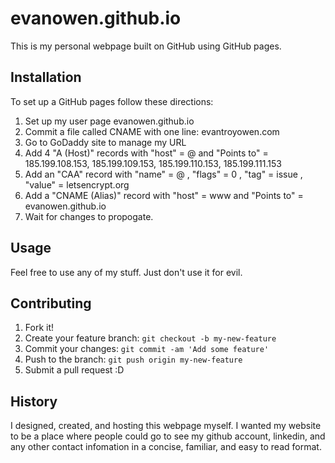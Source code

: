 # evanowen.github.io
This is my personal webpage built on GitHub using GitHub pages.

## Installation
To set up a GitHub pages follow these directions:

1. Set up my user page evanowen.github.io
2. Commit a file called CNAME with one line: evantroyowen.com
3. Go to GoDaddy site to manage my URL
4. Add 4 "A (Host)" records with "host" = @ and "Points to" = 185.199.108.153, 185.199.109.153, 185.199.110.153, 185.199.111.153
5. Add an "CAA" record with "name" = @ , "flags" = 0 , "tag" = issue , "value" = letsencrypt.org 
6. Add a "CNAME (Alias)" record with "host" = www and "Points to" = evanowen.github.io
7. Wait for changes to propogate.

## Usage
Feel free to use any of my stuff. Just don't use it for evil.

## Contributing
1. Fork it!
2. Create your feature branch: `git checkout -b my-new-feature`
3. Commit your changes: `git commit -am 'Add some feature'`
4. Push to the branch: `git push origin my-new-feature`
5. Submit a pull request :D

## History
I designed, created, and hosting this webpage myself. I wanted my website to be a place where people could go to see my github account, linkedin, and any other contact infomation in a concise, familiar, and easy to read format.

